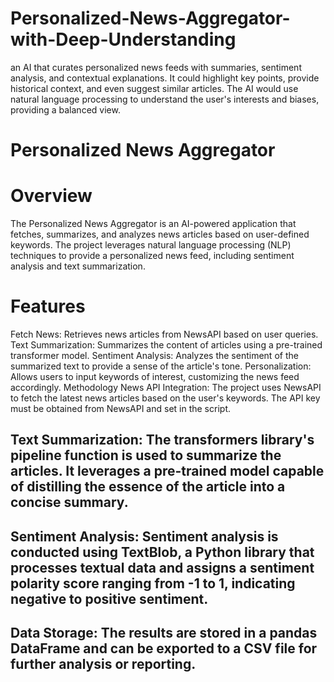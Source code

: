 # Personalized-News-Aggregator-with-Deep-Understanding
 an AI that curates personalized news feeds with summaries, sentiment analysis, and contextual explanations. It could highlight key points, provide historical context, and even suggest similar articles. The AI would use natural language processing to understand the user's interests and biases, providing a balanced view.
# Personalized News Aggregator
# Overview
The Personalized News Aggregator is an AI-powered application that fetches, summarizes, and analyzes news articles based on user-defined keywords. The project leverages natural language processing (NLP) techniques to provide a personalized news feed, including sentiment analysis and text summarization.

# Features
 Fetch News: Retrieves news articles from NewsAPI based on user queries.
 Text Summarization: Summarizes the content of articles using a pre-trained transformer model.
 Sentiment Analysis: Analyzes the sentiment of the summarized text to provide a sense of the article's tone.
 Personalization: Allows users to input keywords of interest, customizing the news feed accordingly.
 Methodology
 News API Integration: The project uses NewsAPI to fetch the latest news articles based on the user's keywords. The API key must be obtained from NewsAPI and set in the script.

## Text Summarization: The transformers library's pipeline function is used to summarize the articles. It leverages a pre-trained model capable of distilling the essence of the article into a concise summary.

## Sentiment Analysis: Sentiment analysis is conducted using TextBlob, a Python library that processes textual data and assigns a sentiment polarity score ranging from -1 to 1, indicating negative to positive sentiment.

## Data Storage: The results are stored in a pandas DataFrame and can be exported to a CSV file for further analysis or reporting.
